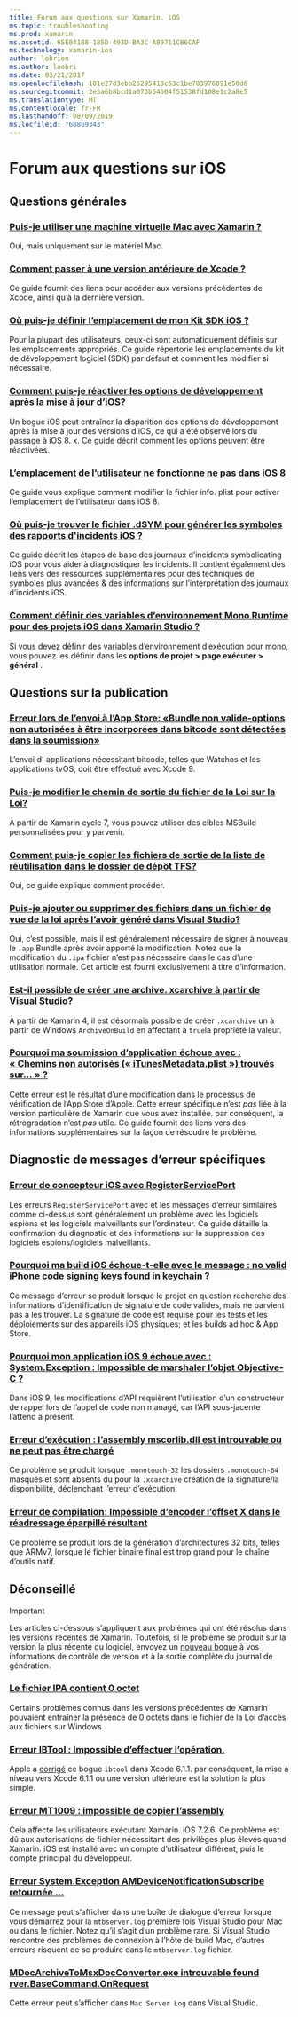 ```yaml
---
title: Forum aux questions sur Xamarin. iOS
ms.topic: troubleshooting
ms.prod: xamarin
ms.assetid: 65E04188-185D-493D-BA3C-A89711CB6CAF
ms.technology: xamarin-ios
author: lobrien
ms.author: laobri
ms.date: 03/21/2017
ms.openlocfilehash: 101e27d3ebb26295418c63c1be703976091e50d6
ms.sourcegitcommit: 2e5a6b8bcd1a073b54604f51538fd108e1c2a8e5
ms.translationtype: MT
ms.contentlocale: fr-FR
ms.lasthandoff: 08/09/2019
ms.locfileid: "68869343"
---
```

# <a name="ios-frequently-asked-questions"></a>Forum aux questions sur iOS

## <a name="general-questions"></a>Questions générales

### <a name="can-i-use-a-mac-vm-with-xamarinmac-vmmd"></a>[Puis-je utiliser une machine virtuelle Mac avec Xamarin ?](mac-vm.md)
Oui, mais uniquement sur le matériel Mac.

### <a name="how-can-i-downgrade-xcodedowngrade-xcodemd"></a>[Comment passer à une version antérieure de Xcode ?](downgrade-xcode.md)
Ce guide fournit des liens pour accéder aux versions précédentes de Xcode, ainsi qu’à la dernière version.

### <a name="where-can-i-set-my-ios-sdk-locationsios-sdkmd"></a>[Où puis-je définir l’emplacement de mon Kit SDK iOS ?](ios-sdk.md)
Pour la plupart des utilisateurs, ceux-ci sont automatiquement définis sur les emplacements appropriés. Ce guide répertorie les emplacements du kit de développement logiciel (SDK) par défaut et comment les modifier si nécessaire.

### <a name="how-can-i-reenable-developer-options-after-updating-iosupdate-developer-optionsmd"></a>[Comment puis-je réactiver les options de développement après la mise à jour d’iOS?](update-developer-options.md)
Un bogue iOS peut entraîner la disparition des options de développement après la mise à jour des versions d’iOS, ce qui a été observé lors du passage à iOS 8. x. Ce guide décrit comment les options peuvent être réactivées.

### <a name="user-location-not-working-in-ios-8ios8-user-locationmd"></a>[L’emplacement de l’utilisateur ne fonctionne ne pas dans iOS 8](ios8-user-location.md)
Ce guide vous explique comment modifier le fichier info. plist pour activer l’emplacement de l’utilisateur dans iOS 8.

### <a name="where-can-i-find-the-dsym-file-to-symbolicate-ios-crash-logssymbolicate-ios-crashmd"></a>[Où puis-je trouver le fichier .dSYM pour générer les symboles des rapports d'incidents iOS ?](symbolicate-ios-crash.md)
Ce guide décrit les étapes de base des journaux d’incidents symbolicating iOS pour vous aider à diagnostiquer les incidents. Il contient également des liens vers des ressources supplémentaires pour des techniques de symboles plus avancées & des informations sur l’interprétation des journaux d’incidents iOS.


### <a name="how-do-i-set-mono-runtime-environment-variables-for-ios-projects-in-xamarin-studioxs-mono-runtimemd"></a>[Comment définir des variables d’environnement Mono Runtime pour des projets iOS dans Xamarin Studio ?](xs-mono-runtime.md)
Si vous devez définir des variables d’environnement d’exécution pour mono, vous pouvez les définir dans les **options de projet > page exécuter > général** .

## <a name="publishing-questions"></a>Questions sur la publication

### <a name="error-when-submitting-to-app-store-invalid-bundle---options-not-allowed-to-be-embedded-in-bitcode-are-detected-in-the-submissioninvalid-bundle-bitcodemd"></a>[Erreur lors de l’envoi à l’App Store: «Bundle non valide-options non autorisées à être incorporées dans bitcode sont détectées dans la soumission»](invalid-bundle-bitcode.md)

L’envoi d' applications nécessitant bitcode, telles que Watchos et les applications tvOS, doit être effectué avec Xcode 9.

### <a name="can-i-change-the-output-path-of-the-ipa-fileipa-output-pathmd"></a>[Puis-je modifier le chemin de sortie du fichier de la Loi sur la Loi?](ipa-output-path.md)
À partir de Xamarin cycle 7, vous pouvez utiliser des cibles MSBuild personnalisées pour y parvenir.

### <a name="how-can-i-copy-ipa-output-files-to-the-tfs-drop-folderipa-tfsmd"></a>[Comment puis-je copier les fichiers de sortie de la liste de réutilisation dans le dossier de dépôt TFS?](ipa-tfs.md)
Oui, ce guide explique comment procéder.

### <a name="can-i-add-files-to-or-remove-files-from-an-ipa-file-after-building-it-in-visual-studiomodify-ipamd"></a>[Puis-je ajouter ou supprimer des fichiers dans un fichier de vue de la loi après l’avoir généré dans Visual Studio?](modify-ipa.md)
Oui, c’est possible, mais il est généralement nécessaire de signer à nouveau le `.app` Bundle après avoir apporté la modification. Notez que la modification du `.ipa` fichier n’est pas nécessaire dans le cas d’une utilisation normale. Cet article est fourni exclusivement à titre d’information.

### <a name="is-it-possible-to-create-a-xcarchive-archive-from-visual-studiocreate-xcarchivemd"></a>[Est-il possible de créer une archive. xcarchive à partir de Visual Studio?](create-xcarchive.md)
À partir de Xamarin 4, il est désormais possible de créer `.xcarchive` un à partir de Windows `ArchiveOnBuild` en affectant à `true`la propriété la valeur.

### <a name="why-does-my-app-submission-fail-with-disallowed-paths--itunesmetadataplist--found-at--itunesmetadata-disallowed-pathsmd"></a>[Pourquoi ma soumission d’application échoue avec : « Chemins non autorisés (« iTunesMetadata.plist ») trouvés sur... » ?](itunesmetadata-disallowed-paths.md)
Cette erreur est le résultat d’une modification dans le processus de vérification de l’App Store d’Apple. Cette erreur spécifique n’est _pas_ liée à la version particulière de Xamarin que vous avez installée. par conséquent, la rétrogradation n’est _pas_ utile. Ce guide fournit des liens vers des informations supplémentaires sur la façon de résoudre le problème.


## <a name="diagnosing-specific-error-messages"></a>Diagnostic de messages d’erreur spécifiques

### <a name="ios-designer-error-with-registerserviceporterror-registerserviceportmd"></a>[Erreur de concepteur iOS avec RegisterServicePort](error-registerserviceport.md)
Les erreurs `RegisterServicePort` avec et les messages d’erreur similaires comme ci-dessus sont généralement un problème avec les logiciels espions et les logiciels malveillants sur l’ordinateur. Ce guide détaille la confirmation du diagnostic et des informations sur la suppression des logiciels espions/logiciels malveillants.

### <a name="why-does-my-ios-build-fail-with-no-valid-iphone-code-signing-keys-found-in-keychainno-codesigning-keysmd"></a>[Pourquoi ma build iOS échoue-t-elle avec le message : no valid iPhone code signing keys found in keychain ?](no-codesigning-keys.md)
Ce message d’erreur se produit lorsque le projet en question recherche des informations d’identification de signature de code valides, mais ne parvient pas à les trouver. La signature de code est requise pour les tests et les déploiements sur des appareils iOS physiques; et les builds ad hoc & App Store.

### <a name="why-does-my-ios-9-app-fail-with-systemexception-failed-to-marshal-the-objective-c-objectexception-marshal-obj-cmd"></a>[Pourquoi mon application iOS 9 échoue avec : System.Exception : Impossible de marshaler l’objet Objective-C ?](exception-marshal-obj-c.md)
Dans iOS 9, les modifications d’API requièrent l’utilisation d’un constructeur de rappel lors de l’appel de code non managé, car l’API sous-jacente l’attend à présent.

### <a name="runtime-error-the-assembly-mscorlibdll-was-not-found-or-could-not-be-loadederror-mscorlib-not-foundmd"></a>[Erreur d’exécution : l’assembly mscorlib.dll est introuvable ou ne peut pas être chargé](error-mscorlib-not-found.md)
Ce problème se produit lorsque `.monotouch-32` les dossiers `.monotouch-64` masqués et sont absents du pour la `.xcarchive` création de la signature/la disponibilité, déclenchant l’erreur d’exécution.

### <a name="compile-error-can-not-encode-offset-x-in-resulting-scattered-relocationerror-encode-offset-scattered-relocationmd"></a>[Erreur de compilation: Impossible d’encoder l’offset X dans le réadressage éparpillé résultant](error-encode-offset-scattered-relocation.md)
Ce problème se produit lors de la génération d’architectures 32 bits, telles que ARMv7, lorsque le fichier binaire final est trop grand pour le chaîne d’outils natif.

## <a name="deprecated"></a>Déconseillé

> [!IMPORTANT]
> Les articles ci-dessous s’appliquent aux problèmes qui ont été résolus dans les versions récentes de Xamarin. Toutefois, si le problème se produit sur la version la plus récente du logiciel, envoyez un [nouveau bogue](~/cross-platform/troubleshooting/questions/howto-file-bug.md) à vos informations de contrôle de version et à la sortie complète du journal de génération.



### <a name="ipa-file-is-0-bytesipa-zero-bytesmd"></a>[Le fichier IPA contient 0 octet](ipa-zero-bytes.md)
Certains problèmes connus dans les versions précédentes de Xamarin pouvaient entraîner la présence de 0 octets dans le fichier de la Loi d’accès aux fichiers sur Windows.

### <a name="ibtool-error-the-operation-couldnt-be-completederror-ibtoolmd"></a>[Erreur IBTool : Impossible d’effectuer l’opération.](error-ibtool.md)
Apple a [corrigé](https://developer.apple.com/library/ios/releasenotes/DeveloperTools/RN-Xcode/Chapters/xc6_release_notes.html) ce bogue `ibtool` dans Xcode 6.1.1. par conséquent, la mise à niveau vers Xcode 6.1.1 ou une version ultérieure est la solution la plus simple.

### <a name="error-mt1009-could-not-copy-the-assemblyerror-mt1009md"></a>[Erreur MT1009 : impossible de copier l’assembly](error-mt1009.md)
Cela affecte les utilisateurs exécutant Xamarin. iOS 7.2.6. Ce problème est dû aux autorisations de fichier nécessitant des privilèges plus élevés quand Xamarin. iOS est installé avec un compte d’utilisateur différent, puis le compte principal du développeur.

### <a name="systemexception-amdevicenotificationsubscribe-returned-exception-amddevicenotificationsubscribemd"></a>[Erreur System.Exception AMDeviceNotificationSubscribe retournée ...](exception-amddevicenotificationsubscribe.md)
Ce message peut s’afficher dans une boîte de dialogue d’erreur lorsque vous démarrez pour la `mtbserver.log` première fois Visual Studio pour Mac ou dans le fichier. Notez qu’il s’agit d’un problème rare. Si Visual Studio rencontre des problèmes de connexion à l’hôte de build Mac, d’autres erreurs risquent de se produire dans le `mtbserver.log` fichier.

### <a name="mdocarchivetomsxdocconverterexe-not-found-rverbasecommandonrequestmdocarchivetomsxdocconverter-not-foundmd"></a>[MDocArchiveToMsxDocConverter.exe introuvable found rver.BaseCommand.OnRequest](mdocarchivetomsxdocconverter-not-found.md)
Cette erreur peut s’afficher dans `Mac Server Log` dans Visual Studio.
